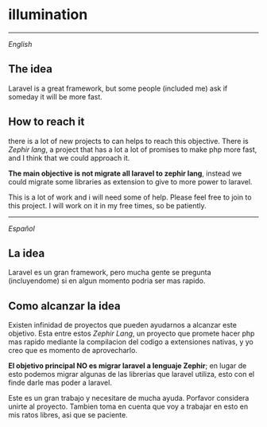# illumination

___
*English*

## The idea
Laravel is a great framework, but some people (included me) ask if someday it will be more fast.

## How to reach it
there is a lot of new projects to can helps to reach this objective. There is *Zephir lang*, a project that has a lot a lot of promises to make php more fast, and I think that we could approach it.

**The main objective is not migrate all laravel to zephir lang**, instead we could migrate some libraries as extension to give to more power to laravel.

This is a lot of work and i will need some of help. Please feel free to join to this project.
I will work on it in my free times, so be patiently.

___
*Español*

## La idea
Laravel es un gran framework, pero mucha gente se pregunta (incluyendome) si en algun momento podria ser mas rapido.

## Como alcanzar la idea
Existen infinidad de proyectos que pueden ayudarnos a alcanzar este objetivo. Esta entre estos *Zephir Lang*, un proyecto que promete hacer php mas rapido mediante la compilacion del codigo a extensiones nativas, y yo creo que es momento de aprovecharlo.

**El objetivo principal NO es migrar laravel a lenguaje Zephir**; en lugar de esto podemos migrar algunas de las librerias que laravel utiliza, esto con el finde darle mas poder a laravel.

Este es un gran trabajo y necesitare de mucha ayuda. Porfavor considera unirte al proyecto.
Tambien toma en cuenta que voy a trabajar en esto en mis ratos libres, asi que se paciente.


